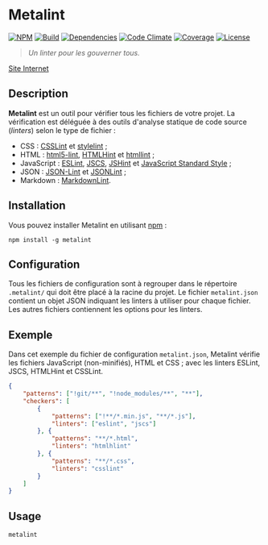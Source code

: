 # Metalint

[![NPM][img-npm]][link-npm]
[![Build][img-build]][link-build]
[![Dependencies][img-dependencies]][link-dependencies]
[![Code Climate][img-codeclimate]][link-codeclimate]
[![Coverage][img-coverage]][link-coverage]
[![License][img-license]][link-license]

> *Un linter pour les gouverner tous.*

[Site Internet](//regseb.github.io/metalint/)

## Description

**Metalint** est un outil pour vérifier tous les fichiers de votre projet. La
vérification est déléguée à des outils d'analyse statique de code source
(*linters*) selon le type de fichier :

- CSS : [CSSLint](//regseb.github.io/metalint/user/linters/csslint/) et
  [stylelint](//regseb.github.io/metalint/user/linters/stylelint/) ;
- HTML : [html5-lint](//regseb.github.io/metalint/user/linters/html5-lint/),
  [HTMLHint](//regseb.github.io/metalint/user/linters/htmlhint/) et
  [htmllint](//regseb.github.io/metalint/user/linters/htmllint/) ;
- JavaScript : [ESLint](//regseb.github.io/metalint/user/linters/eslint/),
  [JSCS](//regseb.github.io/metalint/user/linters/jscs/),
  [JSHint](//regseb.github.io/metalint/user/linters/jshint/) et
  [JavaScript Standard
   Style](//regseb.github.io/metalint/user/linters/standard) ;
- JSON : [JSON-Lint](//regseb.github.io/metalint/user/linters/json-lint/) et
  [JSONLint](//regseb.github.io/metalint/user/linters/jsonlint/) ;
- Markdown :
  [MarkdownLint](//regseb.github.io/metalint/user/linters/markdownlint/).

## Installation

Vous pouvez installer Metalint en utilisant
[npm](//www.npmjs.com/package/metalint) :

```shell
npm install -g metalint
```

## Configuration

Tous les fichiers de configuration sont à regrouper dans le répertoire
`.metalint/` qui doit être placé à la racine du projet. Le fichier
`metalint.json` contient un objet JSON indiquant les linters à utiliser pour
chaque fichier. Les autres fichiers contiennent les options pour les linters.

## Exemple

Dans cet exemple du fichier de configuration `metalint.json`, Metalint vérifie
les fichiers JavaScript (non-minifiés), HTML et CSS ; avec les linters ESLint,
JSCS, HTMLHint et CSSLint.

```JSON
{
    "patterns": ["!git/**", "!node_modules/**", "**"],
    "checkers": [
        {
            "patterns": ["!**/*.min.js", "**/*.js"],
            "linters": ["eslint", "jscs"]
        }, {
            "patterns": "**/*.html",
            "linters": "htmlhlint"
        }, {
            "patterns": "**/*.css",
            "linters": "csslint"
        }
    ]
}
```

## Usage

```shell
metalint
```

[img-npm]:https://img.shields.io/npm/v/metalint.svg
[img-build]:https://img.shields.io/travis/regseb/metalint.svg
[img-dependencies]:https://img.shields.io/david/regseb/metalint.svg
[img-codeclimate]:https://img.shields.io/codeclimate/github/regseb/metalint.svg
[img-coverage]:https://img.shields.io/coveralls/regseb/metalint.svg
[img-license]:https://img.shields.io/badge/license-EUPL-blue.svg

[link-npm]://npmjs.com/package/metalint
[link-build]://travis-ci.org/regseb/metalint
[link-dependencies]://david-dm.org/regseb/metalint
[link-codeclimate]://codeclimate.com/github/regseb/metalint
[link-coverage]://coveralls.io/github/regseb/metalint
[link-license]://joinup.ec.europa.eu/software/page/eupl/licence-eupl
               "Licence Publique de l’Union européenne"
